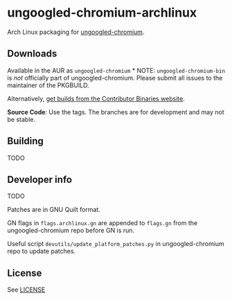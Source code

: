 # ungoogled-chromium-archlinux

Arch Linux packaging for [ungoogled-chromium](//github.com/Eloston/ungoogled-chromium).

## Downloads

Available in the AUR as `ungoogled-chromium`
	* NOTE: `ungoogled-chromium-bin` is *not* officially part of ungoogled-chromium. Please submit all issues to the maintainer of the PKGBUILD.

Alternatively, [get builds from the Contributor Binaries website](//ungoogled-software.github.io/ungoogled-chromium-binaries/).

**Source Code**: Use the tags. The branches are for development and may not be stable.

## Building

TODO

## Developer info

TODO

Patches are in GNU Quilt format.

GN flags in `flags.archlinux.gn` are appended to `flags.gn` from the ungoogled-chromium repo before GN is run.

Useful script `devutils/update_platform_patches.py` in ungoogled-chromium repo to update patches.

## License

See [LICENSE](LICENSE)
